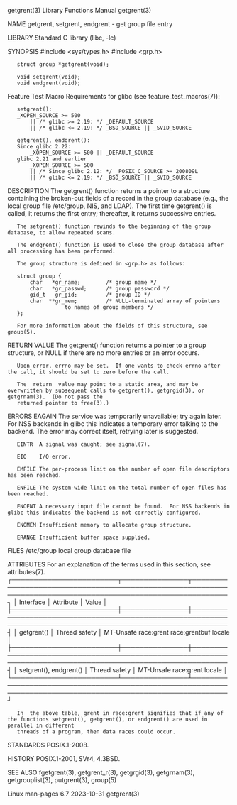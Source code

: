 getgrent(3)							   Library Functions Manual							   getgrent(3)

NAME
       getgrent, setgrent, endgrent - get group file entry

LIBRARY
       Standard C library (libc, -lc)

SYNOPSIS
       #include <sys/types.h>
       #include <grp.h>

       struct group *getgrent(void);

       void setgrent(void);
       void endgrent(void);

   Feature Test Macro Requirements for glibc (see feature_test_macros(7)):

       setgrent():
	   _XOPEN_SOURCE >= 500
	       || /* glibc >= 2.19: */ _DEFAULT_SOURCE
	       || /* glibc <= 2.19: */ _BSD_SOURCE || _SVID_SOURCE

       getgrent(), endgrent():
	   Since glibc 2.22:
	       _XOPEN_SOURCE >= 500 || _DEFAULT_SOURCE
	   glibc 2.21 and earlier
	       _XOPEN_SOURCE >= 500
		   || /* Since glibc 2.12: */ _POSIX_C_SOURCE >= 200809L
		   || /* glibc <= 2.19: */ _BSD_SOURCE || _SVID_SOURCE

DESCRIPTION
       The getgrent() function returns a pointer to a structure containing the broken-out fields of a record in the group database (e.g., the local group file
       /etc/group, NIS, and LDAP).  The first time getgrent() is called, it returns the first entry; thereafter, it returns successive entries.

       The setgrent() function rewinds to the beginning of the group database, to allow repeated scans.

       The endgrent() function is used to close the group database after all processing has been performed.

       The group structure is defined in <grp.h> as follows:

	   struct group {
	       char   *gr_name;	       /* group name */
	       char   *gr_passwd;      /* group password */
	       gid_t   gr_gid;	       /* group ID */
	       char  **gr_mem;	       /* NULL-terminated array of pointers
					  to names of group members */
	   };

       For more information about the fields of this structure, see group(5).

RETURN VALUE
       The getgrent() function returns a pointer to a group structure, or NULL if there are no more entries or an error occurs.

       Upon error, errno may be set.  If one wants to check errno after the call, it should be set to zero before the call.

       The  return  value may point to a static area, and may be overwritten by subsequent calls to getgrent(), getgrgid(3), or getgrnam(3).  (Do not pass the
       returned pointer to free(3).)

ERRORS
       EAGAIN The service was temporarily unavailable; try again later.	 For NSS backends in glibc this indicates a temporary error talking  to	 the  backend.
	      The error may correct itself, retrying later is suggested.

       EINTR  A signal was caught; see signal(7).

       EIO    I/O error.

       EMFILE The per-process limit on the number of open file descriptors has been reached.

       ENFILE The system-wide limit on the total number of open files has been reached.

       ENOENT A necessary input file cannot be found.  For NSS backends in glibc this indicates the backend is not correctly configured.

       ENOMEM Insufficient memory to allocate group structure.

       ERANGE Insufficient buffer space supplied.

FILES
       /etc/group
	      local group database file

ATTRIBUTES
       For an explanation of the terms used in this section, see attributes(7).
       ┌────────────────────────┬───────────────┬────────────────────────────────────────────────────────────────────────────────────────────────────────────┐
       │ Interface		│ Attribute	│ Value													     │
       ├────────────────────────┼───────────────┼────────────────────────────────────────────────────────────────────────────────────────────────────────────┤
       │ getgrent()		│ Thread safety │ MT-Unsafe race:grent race:grentbuf locale								     │
       ├────────────────────────┼───────────────┼────────────────────────────────────────────────────────────────────────────────────────────────────────────┤
       │ setgrent(), endgrent() │ Thread safety │ MT-Unsafe race:grent locale										     │
       └────────────────────────┴───────────────┴────────────────────────────────────────────────────────────────────────────────────────────────────────────┘

       In  the above table, grent in race:grent signifies that if any of the functions setgrent(), getgrent(), or endgrent() are used in parallel in different
       threads of a program, then data races could occur.

STANDARDS
       POSIX.1-2008.

HISTORY
       POSIX.1-2001, SVr4, 4.3BSD.

SEE ALSO
       fgetgrent(3), getgrent_r(3), getgrgid(3), getgrnam(3), getgrouplist(3), putgrent(3), group(5)

Linux man-pages 6.7							  2023-10-31								   getgrent(3)
